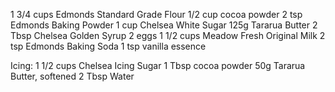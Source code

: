
1 3/4 cups Edmonds Standard Grade Flour
1/2 cup cocoa powder
2 tsp Edmonds Baking Powder
1 cup Chelsea White Sugar
125g Tararua Butter
2 Tbsp Chelsea Golden Syrup
2 eggs
1 1/2 cups Meadow Fresh Original Milk
2 tsp Edmonds Baking Soda
1 tsp vanilla essence

Icing:
1 1/2 cups Chelsea Icing Sugar
1 Tbsp cocoa powder
50g Tararua Butter, softened
2 Tbsp Water
